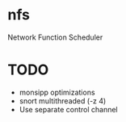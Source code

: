 # nfs
Network Function Scheduler

# TODO
* monsipp optimizations
* snort multithreaded (-z 4)
* Use separate control channel
